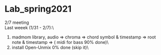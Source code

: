 # Lab_spring2021

2/7 meeting\
Last weeek (1/31 - 2/7):\
1. madmom library, audio => chroma => chord symbol & timestamp => root note & timestamp => ( midi for bass 90% done)\
2. install Open-Unmix 0% done (skip it)\

